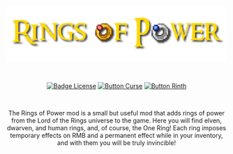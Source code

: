 <div align = "center">

<br>

![Logo]

<br>

[![Badge License]][License]
[![Button Curse]][Curse]
[![Button Rinth]][Rinth]

<br>

</div>

<div align = "center">

The Rings of Power mod is a small but useful mod that adds rings of power from the Lord of the Rings universe to the game.
Here you will find elven, dwarven, and human rings, and, of course, the One Ring!
Each ring imposes temporary effects on RMB and a permanent effect while in your inventory, and with them you will be truly invincible!

</div>

<!----------------------------------------------------------------------------->

[License]: LICENSE

[Curse]: https://www.curseforge.com/minecraft/mc-mods/the-rings-of-power

[Rinth]: https://modrinth.com/mod/the-rings-of-power

[Logo]: appForge/src/main/resources/logo.png

[Badge License]: https://img.shields.io/badge/License-GPL_3-0167a0.svg?style=for-the-badge&labelColor=blue

[Button Curse]: https://img.shields.io/badge/Download-f16436.svg?style=for-the-badge&logoColor=white&logo=CurseForge

[Button Rinth]: https://img.shields.io/badge/Download-f16436.svg?style=for-the-badge&color=green&logoColor=white&logo=Modrinth
